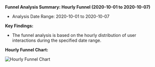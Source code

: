 
**Funnel Analysis Summary: Hourly Funnel (2020-10-01 to 2020-10-07)**

- Analysis Date Range: 2020-10-01 to 2020-10-07

**Key Findings:**
- The funnel analysis is based on the hourly distribution of user interactions during the specified date range.

**Hourly Funnel Chart:**

![Hourly Funnel Chart](hourly_funnel_chart.png)
